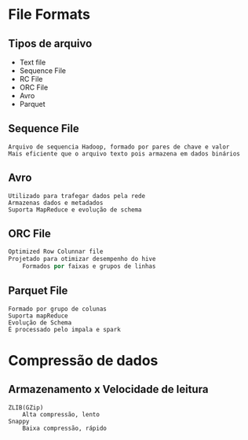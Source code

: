 # File Formats
## Tipos de arquivo

- Text file
- Sequence File
- RC File
- ORC File
- Avro
- Parquet

## Sequence File
```
Arquivo de sequencia Hadoop, formado por pares de chave e valor
Mais eficiente que o arquivo texto pois armazena em dados binários
```

## Avro
```
Utilizado para trafegar dados pela rede
Armazenas dados e metadados
Suporta MapReduce e evolução de schema
```

## ORC File
```s
Optimized Row Colunnar file
Projetado para otimizar desempenho do hive
    Formados por faixas e grupos de linhas
```

## Parquet File
```
Formado por grupo de colunas
Suporta mapReduce
Evolução de Schema 
É processado pelo impala e spark
```

# Compressão de dados
##  Armazenamento x Velocidade de leitura
```
ZLIB(GZip)
    Alta compressão, lento
Snappy
    Baixa compressão, rápido
```